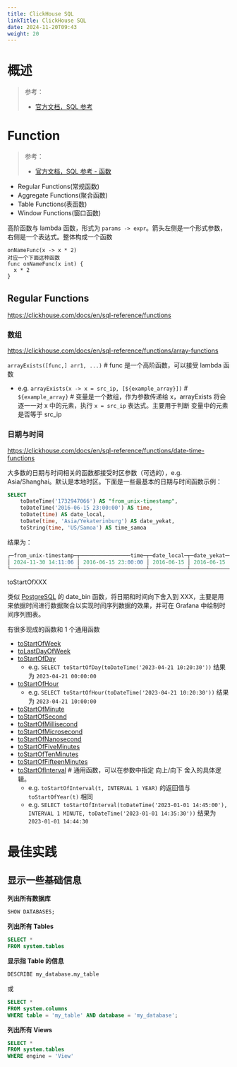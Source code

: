 ```yaml
---
title: ClickHouse SQL
linkTitle: ClickHouse SQL
date: 2024-11-20T09:43
weight: 20
---
```


# 概述

> 参考：
>
> - [官方文档，SQL 参考](https://clickhouse.com/docs/en/sql-reference)



# Function

> 参考：
>
> - [官方文档，SQL 参考 - 函数](https://clickhouse.com/docs/en/sql-reference/functions)

- Regular Functions(常规函数)
- Aggregate Functions(聚合函数)
- Table Functions(表函数)
- Window Functions(窗口函数)

高阶函数与 lambda 函数，形式为 `params -> expr`。箭头左侧是一个形式参数，右侧是一个表达式。整体构成一个函数

```
onNameFunc(x -> x * 2)
对应一个下面这种函数
func onNameFunc(x int) {
  x * 2
}
```

## Regular Functions

https://clickhouse.com/docs/en/sql-reference/functions

### 数组

https://clickhouse.com/docs/en/sql-reference/functions/array-functions

`arrayExists([func,] arr1, ...)` # func 是一个高阶函数，可以接受 lambda 函数

- e.g. `arrayExists(x -> x = src_ip, [${example_array}])` # `${example_array}` # 变量是一个数组，作为参数传递给 x，arrayExists 将会逐一一对 x 中的元素，执行 `x = src_ip` 表达式。主要用于判断 变量中的元素是否等于 src_ip

### 日期与时间

https://clickhouse.com/docs/en/sql-reference/functions/date-time-functions

大多数的日期与时间相关的函数都接受时区参数（可选的），e.g. Asia/Shanghai。默认是本地时区。下面是一些最基本的日期与时间函数示例：

```sql
SELECT
    toDateTime('1732947066') AS "from_unix-timestamp",
    toDateTime('2016-06-15 23:00:00') AS time,
    toDate(time) AS date_local,
    toDate(time, 'Asia/Yekaterinburg') AS date_yekat,
    toString(time, 'US/Samoa') AS time_samoa
```

结果为：

```sql
┌─from_unix-timestamp─┬────────────────time─┬─date_local─┬─date_yekat─┬─time_samoa──────────┐
│ 2024-11-30 14:11:06 │ 2016-06-15 23:00:00 │ 2016-06-15 │ 2016-06-15 │ 2016-06-15 04:00:00 │
└─────────────────────┴─────────────────────┴────────────┴────────────┴─────────────────────┘
```

toStartOfXXX

类似 [PostgreSQL](/docs/5.数据存储/数据库/关系数据/PostgreSQL/PostgreSQL.md) 的 date_bin 函数，将日期和时间向下舍入到 XXX，主要是用来依据时间进行数据聚合以实现时间序列数据的效果，并可在 Grafana 中绘制时间序列图表。

有很多现成的函数和 1 个通用函数

- [toStartOfWeek](https://clickhouse.com/docs/en/sql-reference/functions/date-time-functions#tostartofweek)
- [toLastDayOfWeek](https://clickhouse.com/docs/en/sql-reference/functions/date-time-functions#tolastdayofweek)
- [toStartOfDay](https://clickhouse.com/docs/en/sql-reference/functions/date-time-functions#tostartofday)
  - e.g. `SELECT toStartOfDay(toDateTime('2023-04-21 10:20:30'))` 结果为 `2023-04-21 00:00:00`
- [toStartOfHour](https://clickhouse.com/docs/en/sql-reference/functions/date-time-functions#tostartofhour)
  - e.g. `SELECT toStartOfHour(toDateTime('2023-04-21 10:20:30'))` 结果为 `2023-04-21 10:00:00`
- [toStartOfMinute](https://clickhouse.com/docs/en/sql-reference/functions/date-time-functions#tostartofminute)
- [toStartOfSecond](https://clickhouse.com/docs/en/sql-reference/functions/date-time-functions#tostartofsecond)
- [toStartOfMillisecond](https://clickhouse.com/docs/en/sql-reference/functions/date-time-functions#tostartofmillisecond)
- [toStartOfMicrosecond](https://clickhouse.com/docs/en/sql-reference/functions/date-time-functions#tostartofmicrosecond)
- [toStartOfNanosecond](https://clickhouse.com/docs/en/sql-reference/functions/date-time-functions#tostartofnanosecond)
- [toStartOfFiveMinutes](https://clickhouse.com/docs/en/sql-reference/functions/date-time-functions#tostartoffiveminutes)
- [toStartOfTenMinutes](https://clickhouse.com/docs/en/sql-reference/functions/date-time-functions#tostartoftenminutes)
- [toStartOfFifteenMinutes](https://clickhouse.com/docs/en/sql-reference/functions/date-time-functions#tostartoffifteenminutes)
- [toStartOfInterval](https://clickhouse.com/docs/en/sql-reference/functions/date-time-functions#tostartofinterval) # 通用函数，可以在参数中指定 向上/向下 舍入的具体逻辑。
  - e.g. `toStartOfInterval(t, INTERVAL 1 YEAR)` 的返回值与 `toStartOfYear(t)` 相同
  - e.g. `SELECT toStartOfInterval(toDateTime('2023-01-01 14:45:00'), INTERVAL 1 MINUTE, toDateTime('2023-01-01 14:35:30'))` 结果为 `2023-01-01 14:44:30`

# 最佳实践

## 显示一些基础信息

**列出所有数据库**

```sql
SHOW DATABASES;
```

**列出所有 Tables**

```sql
SELECT *
FROM system.tables
```

**显示指 Table 的信息**

```sql
DESCRIBE my_database.my_table
```

或

```sql
SELECT *
FROM system.columns
WHERE table = 'my_table' AND database = 'my_database';
```

**列出所有 Views**

```sql
SELECT *
FROM system.tables
WHERE engine = 'View'
```

